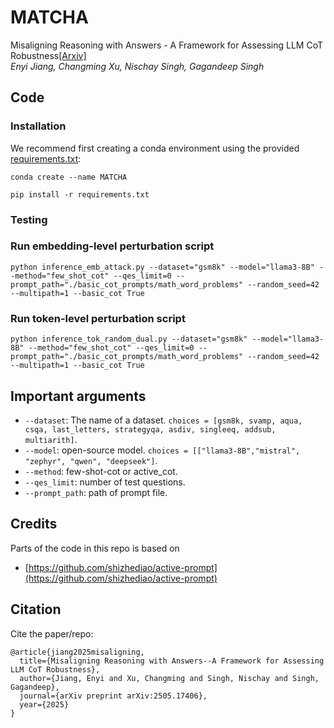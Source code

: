 # MATCHA
Misaligning Reasoning with Answers - A Framework for Assessing LLM CoT Robustness[[Arxiv]](https://arxiv.org/abs/2505.17406)\
*Enyi Jiang, Changming Xu, Nischay Singh, Gagandeep Singh*


## Code

### Installation
We recommend first creating a conda environment using the provided [requirements.txt](https://github.com/uiuc-focal-lab/MATCHA/blob/main/requirements.txt):

`conda create --name MATCHA`

`pip install -r requirements.txt`

### Testing

### Run embedding-level perturbation script
```shell
python inference_emb_attack.py --dataset="gsm8k" --model="llama3-8B" --method="few_shot_cot" --qes_limit=0 --prompt_path="./basic_cot_prompts/math_word_problems" --random_seed=42 --multipath=1 --basic_cot True
```

### Run token-level perturbation script
```shell
python inference_tok_random_dual.py --dataset="gsm8k" --model="llama3-8B" --method="few_shot_cot" --qes_limit=0 --prompt_path="./basic_cot_prompts/math_word_problems" --random_seed=42 --multipath=1 --basic_cot True
```

## Important arguments
   * `--dataset`: The name of a dataset. `choices = [gsm8k, svamp, aqua, csqa, last_letters, strategyqa, asdiv, singleeq, addsub, multiarith]`.
   * `--model`: open-source model. `choices = [["llama3-8B","mistral", "zephyr", "qwen", "deepseek"]`.
   * `--method`: few-shot-cot or active_cot.
   * `--qes_limit`: number of test questions.
   * `--prompt_path`: path of prompt file.



## Credits
Parts of the code in this repo is based on
+ [https://github.com/shizhediao/active-prompt](https://github.com/shizhediao/active-prompt)

## Citation
Cite the paper/repo:
```
@article{jiang2025misaligning,
  title={Misaligning Reasoning with Answers--A Framework for Assessing LLM CoT Robustness},
  author={Jiang, Enyi and Xu, Changming and Singh, Nischay and Singh, Gagandeep},
  journal={arXiv preprint arXiv:2505.17406},
  year={2025}
}
```

